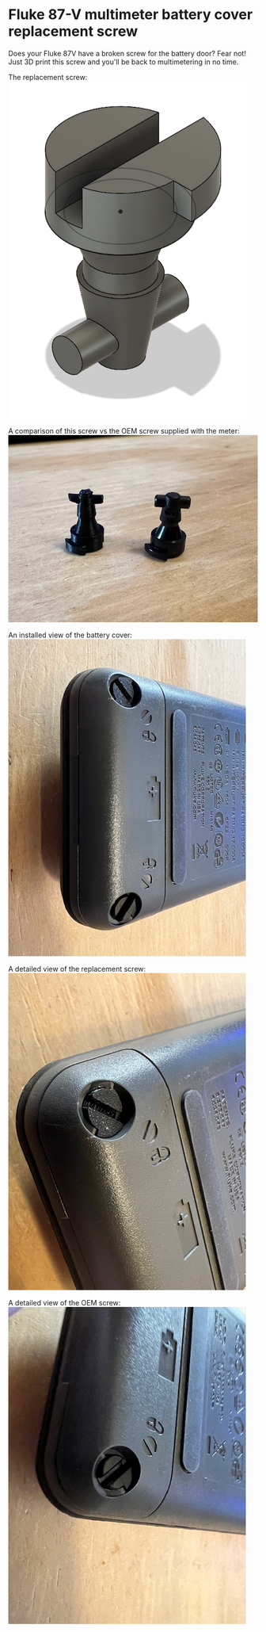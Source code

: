 # Fluke 87-V multimeter battery cover replacement screw 
Does your Fluke 87V have a broken screw for the battery door? Fear not! Just 3D print this screw and you'll be back to multimetering in no time.

The replacement screw:
![screw](fluke_87V_screw.png)

A comparison of this screw vs the OEM screw supplied with the meter:
![Comparison - OEM vs. this file](OEM_vs_3D_print.JPG)

An installed view of the battery cover:
![Battery cover](cover.JPG)

A detailed view of the replacement screw:
![Replacement screw - detail](3D_printscrew.JPG)

A detailed view of the OEM screw:
![OEM screw - detail](oem_screw.JPG)
